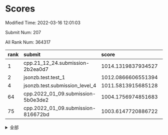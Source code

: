 # Scores

Modified Time: 2022-03-16 12:01:03

Submit Num: 207

All Rank Num: 364317

| rank |               submit               |       score        |       sigma        | pk_num |
| :--- | :--------------------------------- | :----------------- | :----------------- | :----- |
| 1    | cpp.21_12_24.submission-2b2ea0d7   | 1014.1319837934527 | 0.8107669098318779 | 7041   |
| 2    | jsonzb.test.test_1                 | 1012.0866606551394 | 0.7905069667827295 | 7038   |
| 4    | jsonzb.test.submission_level_4     | 1011.5813915685128 | 0.791868516865659  | 7043   |
| 64   | cpp.2022_01_09.submission-5b0e3de2 | 1004.1756974851683 | 0.7129877151569808 | 7039   |
| 75   | cpp.2022_01_09.submission-816672bd | 1003.6147720886722 | 0.7178178310110346 | 7037   |


<details>
<summary>全部</summary>

| rank |                 submit                 |       score        |       sigma        | pk_num |
| :--- | :------------------------------------- | :----------------- | :----------------- | :----- |
| 1    | cpp.21_12_24.submission-2b2ea0d7       | 1014.1319837934527 | 0.8107669098318779 | 7041   |
| 2    | jsonzb.test.test_1                     | 1012.0866606551394 | 0.7905069667827295 | 7038   |
| 3    | gobigger.level_3.submission_level_3_28 | 1011.8051095406328 | 0.7724426775320582 | 7041   |
| 4    | jsonzb.test.submission_level_4         | 1011.5813915685128 | 0.791868516865659  | 7043   |
| 5    | gobigger.level_3.submission_level_3_10 | 1011.5372018945657 | 0.7810564852351323 | 7031   |
| 6    | gobigger.level_3.submission_level_3_47 | 1011.3404432621343 | 0.8018356507973811 | 7036   |
| 7    | gobigger.level_3.submission_level_3_11 | 1011.0472716260539 | 0.7420964826654131 | 7039   |
| 8    | gobigger.level_3.submission_level_3_45 | 1010.9564145599292 | 0.7629759981310573 | 7046   |
| 9    | gobigger.level_3.submission_level_3_24 | 1010.9551393912726 | 0.7712907084880768 | 7034   |
| 10   | gobigger.level_3.submission_level_3_6  | 1010.840582003766  | 0.7802902585513091 | 7042   |
| 11   | gobigger.level_3.submission_level_3_20 | 1010.7306050471984 | 0.7527202944486313 | 7039   |
| 12   | gobigger.level_3.submission_level_3_12 | 1010.726445978418  | 0.7808816481503558 | 7040   |
| 13   | gobigger.level_3.submission_level_3_3  | 1010.6997270576101 | 0.770282850533209  | 7043   |
| 14   | gobigger.level_3.submission_level_3_37 | 1010.6611666031719 | 0.7660540510070495 | 7040   |
| 15   | gobigger.level_3.submission_level_3_15 | 1010.6477737518297 | 0.7484748933324232 | 7042   |
| 16   | gobigger.level_3.submission_level_3_5  | 1010.5738622816369 | 0.7723488731432603 | 7034   |
| 17   | gobigger.level_3.submission_level_3_39 | 1010.5686489197489 | 0.7526334356205983 | 7041   |
| 18   | gobigger.level_3.submission_level_3_38 | 1010.5558363391415 | 0.7779232618821278 | 7035   |
| 19   | gobigger.level_3.submission_level_3_9  | 1010.5357835508332 | 0.7478585311294826 | 7039   |
| 20   | gobigger.level_3.submission_level_3_18 | 1010.5098620054613 | 0.7786010750282885 | 7044   |
| 21   | gobigger.level_3.submission_level_3_35 | 1010.4942419079157 | 0.780454026506077  | 7040   |
| 22   | gobigger.level_3.submission_level_3_42 | 1010.4421299775684 | 0.7510375154779249 | 7044   |
| 23   | gobigger.level_3.submission_level_3_48 | 1010.4234626538212 | 0.771692747912675  | 7044   |
| 24   | gobigger.level_3.submission_level_3_27 | 1010.4098351358228 | 0.7648603967844639 | 7047   |
| 25   | gobigger.level_3.submission_level_3_16 | 1010.3793048912244 | 0.7844191355687414 | 7046   |
| 26   | gobigger.level_3.submission_level_3_1  | 1010.3755248365671 | 0.7513018862797185 | 7036   |
| 27   | gobigger.level_3.submission_level_3_26 | 1010.3091984536828 | 0.7709347413040583 | 7038   |
| 28   | gobigger.level_3.submission_level_3_17 | 1010.3046697197706 | 0.7693911253104643 | 7041   |
| 29   | gobigger.level_3.submission_level_3_8  | 1010.2289274098819 | 0.7477724886407671 | 7045   |
| 30   | gobigger.level_3.submission_level_3_7  | 1010.2284546255872 | 0.7790073465821978 | 7036   |
| 31   | gobigger.level_3.submission_level_3_31 | 1010.1151277565301 | 0.7774453446852232 | 7042   |
| 32   | gobigger.level_3.submission_level_3_44 | 1010.1029235770923 | 0.7668752153171724 | 7040   |
| 33   | gobigger.level_3.submission_level_3_33 | 1010.0378685773346 | 0.75645892283756   | 7045   |
| 34   | gobigger.level_3.submission_level_3_19 | 1009.9789320839623 | 0.7783131271078026 | 7043   |
| 35   | gobigger.level_3.submission_level_3_40 | 1009.9327327651627 | 0.7433875442585554 | 7036   |
| 36   | gobigger.level_3.submission_level_3_25 | 1009.9071771025303 | 0.7409023825542667 | 7040   |
| 37   | gobigger.level_3.submission_level_3_36 | 1009.8354431327867 | 0.7564282863916763 | 7040   |
| 38   | gobigger.level_3.submission_level_3_46 | 1009.8342790466952 | 0.7534146176566929 | 7041   |
| 39   | gobigger.level_3.submission_level_3_29 | 1009.7897793257551 | 0.76717923243908   | 7038   |
| 40   | gobigger.level_3.submission_level_3_30 | 1009.7803280349847 | 0.7368320720996907 | 7042   |
| 41   | gobigger.level_3.submission_level_3_32 | 1009.7216367334973 | 0.7468912085840577 | 7040   |
| 42   | gobigger.level_3.submission_level_3_34 | 1009.7156470384426 | 0.7526306000097112 | 7043   |
| 43   | gobigger.level_3.submission_level_3_4  | 1009.627645642492  | 0.7358880047681445 | 7035   |
| 44   | gobigger.level_3.submission_level_3_2  | 1009.5592519198028 | 0.7500461309947483 | 7044   |
| 45   | gobigger.level_3.submission_level_3_41 | 1009.4477383825299 | 0.759994597103466  | 7039   |
| 46   | gobigger.level_3.submission_level_3_23 | 1009.306971169594  | 0.7624674711528806 | 7040   |
| 47   | gobigger.level_3.submission_level_3_14 | 1009.266856613976  | 0.7374668846878799 | 7034   |
| 48   | gobigger.level_3.submission_level_3_22 | 1009.2058102860093 | 0.7587856676495085 | 7034   |
| 49   | gobigger.level_3.submission_level_3_43 | 1009.0888322998411 | 0.760871111971547  | 7033   |
| 50   | gobigger.level_3.submission_level_3_13 | 1008.8350977903825 | 0.7347491704923527 | 7038   |
| 51   | gobigger.level_3.submission_level_3_0  | 1008.6038955884103 | 0.7523452417750754 | 7037   |
| 52   | gobigger.level_3.submission_level_3_21 | 1008.3472351106448 | 0.7334691804568088 | 7036   |
| 53   | gobigger.level_3.submission_level_3_49 | 1007.9203294690576 | 0.7359551380019744 | 7043   |
| 54   | gobigger.level_1.submission_level_1_44 | 1005.3526710021462 | 0.7254556239010486 | 7038   |
| 55   | gobigger.level_1.submission_level_1_29 | 1005.1247904290332 | 0.7203156997765447 | 7042   |
| 56   | gobigger.level_1.submission_level_1_1  | 1004.8743285327647 | 0.7056356198819755 | 7040   |
| 57   | gobigger.level_1.submission_level_1_43 | 1004.8710439122286 | 0.7228074831953222 | 7041   |
| 58   | gobigger.level_1.submission_level_1_18 | 1004.6982283409893 | 0.7342880396727252 | 7045   |
| 59   | gobigger.level_1.submission_level_1_38 | 1004.6247254044677 | 0.7241491002062048 | 7038   |
| 60   | gobigger.level_1.submission_level_1_37 | 1004.5938288600746 | 0.7260854648238391 | 7040   |
| 61   | gobigger.level_1.submission_level_1_14 | 1004.5400409179958 | 0.7222261589205206 | 7039   |
| 62   | gobigger.level_1.submission_level_1_22 | 1004.5341733595825 | 0.7216620914690507 | 7044   |
| 63   | gobigger.level_1.submission_level_1_23 | 1004.2132463805539 | 0.7324646814589164 | 7043   |
| 64   | cpp.2022_01_09.submission-5b0e3de2     | 1004.1756974851683 | 0.7129877151569808 | 7039   |
| 65   | gobigger.level_1.submission_level_1_42 | 1004.1323400533626 | 0.7192285571197832 | 7039   |
| 66   | gobigger.level_1.submission_level_1_6  | 1004.1232071711563 | 0.7232926537180205 | 7035   |
| 67   | gobigger.level_1.submission_level_1_19 | 1004.121703151305  | 0.7266340135860062 | 7043   |
| 68   | gobigger.level_1.submission_level_1_46 | 1004.0328779605301 | 0.7257037237921788 | 7041   |
| 69   | gobigger.level_1.submission_level_1_47 | 1003.9794374652356 | 0.7312400076776111 | 7039   |
| 70   | gobigger.level_1.submission_level_1_12 | 1003.744124060635  | 0.7260893863606628 | 7044   |
| 71   | gobigger.level_1.submission_level_1_4  | 1003.7082494452026 | 0.7057185514923899 | 7035   |
| 72   | gobigger.level_1.submission_level_1_45 | 1003.6922448737624 | 0.7169286392128462 | 7041   |
| 73   | gobigger.level_1.submission_level_1_28 | 1003.6833743116515 | 0.714629800133198  | 7042   |
| 74   | gobigger.level_1.submission_level_1_8  | 1003.6459999862484 | 0.72192204154737   | 7039   |
| 75   | cpp.2022_01_09.submission-816672bd     | 1003.6147720886722 | 0.7178178310110346 | 7037   |
| 76   | gobigger.level_1.submission_level_1_7  | 1003.6139206336893 | 0.7174323143795759 | 7039   |
| 77   | gobigger.level_1.submission_level_1_13 | 1003.6085983508764 | 0.7172062284311108 | 7036   |
| 78   | gobigger.level_1.submission_level_1_34 | 1003.5815967552505 | 0.7245701859698589 | 7040   |
| 79   | gobigger.level_1.submission_level_1_31 | 1003.5228038673541 | 0.7159090431181084 | 7037   |
| 80   | gobigger.level_1.submission_level_1_10 | 1003.4877930955441 | 0.7143632761952592 | 7034   |
| 81   | gobigger.level_1.submission_level_1_48 | 1003.3753633514372 | 0.7131925712663336 | 7043   |
| 82   | gobigger.level_1.submission_level_1_26 | 1003.2966120236437 | 0.7097496696352593 | 7039   |
| 83   | gobigger.level_1.submission_level_1_49 | 1003.2937963840174 | 0.7107863009816568 | 7045   |
| 84   | gobigger.level_1.submission_level_1_2  | 1003.2497055140417 | 0.7230088655845012 | 7039   |
| 85   | gobigger.level_1.submission_level_1_11 | 1003.1417405516961 | 0.718290105600654  | 7040   |
| 86   | gobigger.level_1.submission_level_1_24 | 1003.0410410025187 | 0.7203493384162032 | 7037   |
| 87   | gobigger.level_1.submission_level_1_16 | 1003.0305503919898 | 0.7054215425779868 | 7045   |
| 88   | gobigger.level_1.submission_level_1_21 | 1003.0060071461083 | 0.7286086032671959 | 7041   |
| 89   | gobigger.level_1.submission_level_1_32 | 1002.9553898777473 | 0.7232798153637664 | 7045   |
| 90   | gobigger.level_1.submission_level_1_39 | 1002.939710106372  | 0.7181316476709976 | 7042   |
| 91   | gobigger.level_1.submission_level_1_35 | 1002.8931456278841 | 0.702916463660399  | 7045   |
| 92   | gobigger.level_1.submission_level_1_41 | 1002.7887309935511 | 0.7140673261149444 | 7040   |
| 93   | gobigger.level_1.submission_level_1_0  | 1002.7756723650712 | 0.7123815869229544 | 7041   |
| 94   | gobigger.level_1.submission_level_1_15 | 1002.7603053871691 | 0.7253893819018882 | 7044   |
| 95   | gobigger.level_1.submission_level_1_3  | 1002.6926527944371 | 0.7088440582411064 | 7036   |
| 96   | gobigger.level_1.submission_level_1_25 | 1002.6543356498299 | 0.7194346263579224 | 7040   |
| 97   | gobigger.level_1.submission_level_1_36 | 1002.6539122270358 | 0.7162986723291807 | 7044   |
| 98   | gobigger.level_1.submission_level_1_40 | 1002.6225976165097 | 0.7224140908385425 | 7041   |
| 99   | gobigger.level_1.submission_level_1_9  | 1002.5437977690611 | 0.7040174512026776 | 7037   |
| 100  | gobigger.level_1.submission_level_1_5  | 1002.430024088969  | 0.711623823044353  | 7040   |
| 101  | gobigger.level_1.submission_level_1_30 | 1002.4110035263892 | 0.7144876562415605 | 7040   |
| 102  | gobigger.level_1.submission_level_1_33 | 1002.336930557753  | 0.7095898340279022 | 7042   |
| 103  | gobigger.level_1.submission_level_1_20 | 1002.2682497232098 | 0.7190087710116626 | 7043   |
| 104  | gobigger.level_1.submission_level_1_27 | 1001.9136595165984 | 0.7128154887366627 | 7039   |
| 105  | gobigger.level_1.submission_level_1_17 | 1001.9029354652132 | 0.715847044624547  | 7042   |
| 106  | gobigger.random.submission_random_47   | 997.5397805569548  | 0.7091311335651103 | 7040   |
| 107  | gobigger.random.submission_random_8    | 997.2711888433952  | 0.7019318236390383 | 7043   |
| 108  | gobigger.random.submission_random_37   | 997.0136585364711  | 0.7230437089332143 | 7039   |
| 109  | gobigger.random.submission_random_35   | 996.9501202377681  | 0.7023112718380293 | 7039   |
| 110  | gobigger.random.submission_random_20   | 996.9203882699011  | 0.7222115989785296 | 7043   |
| 111  | gobigger.random.submission_random_30   | 996.7883278662306  | 0.7111793890179355 | 7039   |
| 112  | gobigger.random.submission_random_48   | 996.7567627884033  | 0.6990838481322581 | 7039   |
| 113  | gobigger.random.submission_random_27   | 996.7516095868324  | 0.7051599415866765 | 7039   |
| 114  | gobigger.random.submission_random_4    | 996.6476984199412  | 0.7094912540562055 | 7035   |
| 115  | gobigger.random.submission_random_19   | 996.5569402081645  | 0.7077463896982606 | 7039   |
| 116  | gobigger.random.submission_random_0    | 996.5277922824032  | 0.7155806436925728 | 7040   |
| 117  | gobigger.random.submission_random_43   | 996.5277032325026  | 0.7211389979520537 | 7040   |
| 118  | gobigger.random.submission_random_41   | 996.4907035087119  | 0.7239465865017668 | 7040   |
| 119  | gobigger.random.submission_random_34   | 996.4466571251062  | 0.7254234202556662 | 7038   |
| 120  | gobigger.random.submission_random_36   | 996.4085143555751  | 0.7232339329122568 | 7043   |
| 121  | gobigger.random.submission_random_45   | 996.374819047306   | 0.7035759371317772 | 7034   |
| 122  | gobigger.random.submission_random_21   | 996.3444051790453  | 0.7099671346154803 | 7037   |
| 123  | gobigger.random.submission_random_49   | 996.3105594484729  | 0.7034001268477024 | 7043   |
| 124  | gobigger.random.submission_random_14   | 996.2872230619734  | 0.7072226870153829 | 7041   |
| 125  | gobigger.random.submission_random_28   | 996.0824082739612  | 0.7133795772171472 | 7044   |
| 126  | gobigger.random.submission_random_31   | 996.0526498139191  | 0.7214247846031687 | 7044   |
| 127  | gobigger.random.submission_random_2    | 995.9887183098906  | 0.7187278335314796 | 7041   |
| 128  | gobigger.random.submission_random_29   | 995.9425203697446  | 0.713453814215672  | 7041   |
| 129  | gobigger.random.submission_random_42   | 995.8633079238739  | 0.7180464100399298 | 7039   |
| 130  | gobigger.random.submission_random_44   | 995.8529006163204  | 0.7060337889584877 | 7042   |
| 131  | gobigger.random.submission_random_39   | 995.8343443124896  | 0.7122893175654876 | 7041   |
| 132  | gobigger.random.submission_random_18   | 995.8038832080432  | 0.7072184916027907 | 7043   |
| 133  | gobigger.random.submission_random_25   | 995.7948997863949  | 0.7121923725139017 | 7045   |
| 134  | gobigger.random.submission_random_22   | 995.7351238875486  | 0.7061275011446502 | 7038   |
| 135  | gobigger.random.submission_random_23   | 995.666173007568   | 0.7040223819259139 | 7039   |
| 136  | gobigger.random.submission_random_38   | 995.6553080045612  | 0.7086743202192121 | 7039   |
| 137  | gobigger.random.submission_random_46   | 995.6157249835098  | 0.7119463390686391 | 7043   |
| 138  | gobigger.random.submission_random_33   | 995.5518234151087  | 0.7145295276993681 | 7038   |
| 139  | gobigger.random.submission_random_24   | 995.5492879115994  | 0.7132398853822652 | 7036   |
| 140  | gobigger.random.submission_random_10   | 995.4511350329269  | 0.7160395224651851 | 7041   |
| 141  | gobigger.random.submission_random_1    | 995.447423002604   | 0.7161111170984557 | 7044   |
| 142  | gobigger.random.submission_random_26   | 995.4218678795022  | 0.7129596850844296 | 7038   |
| 143  | gobigger.random.submission_random_17   | 995.3959676644934  | 0.7073964446417935 | 7033   |
| 144  | gobigger.random.submission_random_3    | 995.3648905540439  | 0.7089669807096948 | 7045   |
| 145  | gobigger.random.submission_random_16   | 995.3438600774573  | 0.71545343799948   | 7040   |
| 146  | gobigger.random.submission_random_9    | 995.3208791118267  | 0.710715059486803  | 7042   |
| 147  | gobigger.random.submission_random_15   | 995.2601201479976  | 0.7172048738242559 | 7042   |
| 148  | gobigger.random.submission_random_40   | 995.2398457751528  | 0.7091696602208574 | 7046   |
| 149  | gobigger.random.submission_random_11   | 995.1733498853316  | 0.7097548553329196 | 7038   |
| 150  | gobigger.random.submission_random_5    | 995.1400182614209  | 0.7245131424681586 | 7033   |
| 151  | gobigger.random.submission_random_13   | 995.1359606124561  | 0.7126988674009237 | 7043   |
| 152  | gobigger.random.submission_random_12   | 995.1301531343282  | 0.7200756462130116 | 7041   |
| 153  | gobigger.random.submission_random_6    | 995.1187250712612  | 0.7085838335841796 | 7041   |
| 154  | gobigger.random.submission_random_32   | 995.0706606889887  | 0.7103026962709871 | 7036   |
| 155  | gobigger.random.submission_random_7    | 994.3285772258571  | 0.7295528826991735 | 7041   |
| 156  | gobigger.level_2.submission_level_2_24 | 993.7461985908704  | 0.7410870834907964 | 7040   |
| 157  | gobigger.level_2.submission_level_2_29 | 993.6852615467478  | 0.7309808697780884 | 7040   |
| 158  | gobigger.level_2.submission_level_2_16 | 993.4983208592016  | 0.735325311013014  | 7041   |
| 159  | gobigger.level_2.submission_level_2_14 | 993.4971056672152  | 0.7514698544578116 | 7038   |
| 160  | gobigger.level_2.submission_level_2_46 | 993.3851986482526  | 0.7344132312019055 | 7038   |
| 161  | gobigger.level_2.submission_level_2_30 | 993.2765219601504  | 0.7257594498281456 | 7040   |
| 162  | gobigger.level_2.submission_level_2_4  | 993.2251456773847  | 0.7372245597425086 | 7038   |
| 163  | gobigger.level_2.submission_level_2_11 | 993.1993870327208  | 0.7455174762666672 | 7034   |
| 164  | gobigger.level_2.submission_level_2_9  | 993.0775939414532  | 0.7402144288977897 | 7041   |
| 165  | gobigger.level_2.submission_level_2_41 | 993.0488092605359  | 0.7375756022288408 | 7038   |
| 166  | gobigger.level_2.submission_level_2_2  | 992.9503751200515  | 0.7413037348782684 | 7043   |
| 167  | gobigger.level_2.submission_level_2_40 | 992.8922458350733  | 0.7266139842507207 | 7036   |
| 168  | gobigger.level_2.submission_level_2_10 | 992.5904773035819  | 0.7331856600959389 | 7043   |
| 169  | gobigger.level_2.submission_level_2_49 | 992.563798551762   | 0.7403598784592728 | 7043   |
| 170  | gobigger.level_2.submission_level_2_42 | 992.5141753201469  | 0.7230699798822706 | 7044   |
| 171  | gobigger.level_2.submission_level_2_13 | 992.5056579798835  | 0.7363568489121678 | 7036   |
| 172  | gobigger.level_2.submission_level_2_45 | 992.5047722019448  | 0.7474340875425768 | 7041   |
| 173  | gobigger.level_2.submission_level_2_39 | 992.4428609451023  | 0.7607634177392751 | 7037   |
| 174  | gobigger.level_2.submission_level_2_23 | 992.1357618191502  | 0.7553520979516931 | 7037   |
| 175  | gobigger.level_2.submission_level_2_17 | 992.1057149246002  | 0.7298598427737713 | 7039   |
| 176  | gobigger.level_2.submission_level_2_37 | 992.0498874987314  | 0.7348980790541247 | 7040   |
| 177  | gobigger.level_2.submission_level_2_33 | 991.9887167807134  | 0.7415164446422576 | 7037   |
| 178  | gobigger.level_2.submission_level_2_8  | 991.9845560433413  | 0.768231023084387  | 7043   |
| 179  | gobigger.level_2.submission_level_2_35 | 991.9183873266298  | 0.7513739840381805 | 7038   |
| 180  | gobigger.level_2.submission_level_2_5  | 991.9096805618632  | 0.7440054086227345 | 7037   |
| 181  | gobigger.level_2.submission_level_2_15 | 991.752359920001   | 0.7440570225266916 | 7047   |
| 182  | gobigger.level_2.submission_level_2_6  | 991.6850760945505  | 0.7332956052992105 | 7039   |
| 183  | gobigger.level_2.submission_level_2_1  | 991.604341031379   | 0.753335622349624  | 7045   |
| 184  | gobigger.level_2.submission_level_2_18 | 991.560873953634   | 0.7434321641142102 | 7038   |
| 185  | gobigger.level_2.submission_level_2_12 | 991.4760020939752  | 0.7590092691033297 | 7039   |
| 186  | gobigger.level_2.submission_level_2_44 | 991.3578631717355  | 0.7698801124365493 | 7038   |
| 187  | gobigger.level_2.submission_level_2_19 | 991.3109206084875  | 0.7541685412746721 | 7048   |
| 188  | gobigger.level_2.submission_level_2_27 | 991.2699937629874  | 0.7436204661167095 | 7038   |
| 189  | gobigger.level_2.submission_level_2_20 | 991.2580791180285  | 0.7525929083147535 | 7042   |
| 190  | gobigger.level_2.submission_level_2_47 | 991.2160657780837  | 0.7506441070138696 | 7040   |
| 191  | gobigger.level_2.submission_level_2_26 | 991.2134500475762  | 0.7695335350414548 | 7040   |
| 192  | gobigger.level_2.submission_level_2_28 | 991.1992974429279  | 0.7465269811376468 | 7037   |
| 193  | gobigger.level_2.submission_level_2_48 | 991.1977452978982  | 0.7694967112320131 | 7040   |
| 194  | gobigger.level_2.submission_level_2_25 | 991.1957665070239  | 0.7514958843094569 | 7037   |
| 195  | gobigger.level_2.submission_level_2_31 | 991.1773483190989  | 0.7799521251192226 | 7038   |
| 196  | gobigger.level_2.submission_level_2_36 | 991.1238831657747  | 0.7608295209039098 | 7039   |
| 197  | gobigger.level_2.submission_level_2_3  | 991.0561653339047  | 0.7724910651453702 | 7041   |
| 198  | gobigger.level_2.submission_level_2_7  | 990.9884687978124  | 0.7720425178724912 | 7036   |
| 199  | gobigger.level_2.submission_level_2_38 | 990.85561574969    | 0.7682036617691302 | 7043   |
| 200  | gobigger.level_2.submission_level_2_0  | 990.736583223765   | 0.7536569763288126 | 7041   |
| 201  | gobigger.level_2.submission_level_2_22 | 990.5776516590956  | 0.757916771775509  | 7039   |
| 202  | gobigger.level_2.submission_level_2_43 | 990.2804959220671  | 0.7656547299436606 | 7039   |
| 203  | gobigger.level_2.submission_level_2_34 | 990.017642878205   | 0.7877852532447815 | 7039   |
| 204  | gobigger.level_2.submission_level_2_32 | 989.8985544271617  | 0.785080435798891  | 7035   |
| 205  | gobigger.level_2.submission_level_2_21 | 989.7583289778746  | 0.7597656162778947 | 7036   |
| 206  | gobigger.none.submission_none_0        | 978.9679932555497  | 1.178124345796221  | 7038   |
| 207  | gobigger.none.submission_none_1        | 973.9487673037906  | 1.707647114001102  | 7041   |

</details>